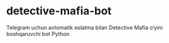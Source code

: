 # detective-mafia-bot
Telegram uchun avtomatik eslatma bilan Detective Mafia o‘yini boshqaruvchi bot Python
